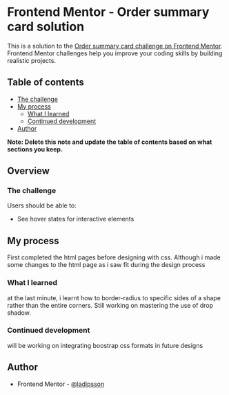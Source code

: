 # Frontend Mentor - Order summary card solution

This is a solution to the [Order summary card challenge on Frontend Mentor](https://www.frontendmentor.io/challenges/order-summary-component-QlPmajDUj). Frontend Mentor challenges help you improve your coding skills by building realistic projects.

## Table of contents

-   [The challenge](#the-challenge)
-   [My process](#my-process)
    -   [What I learned](#what-i-learned)
    -   [Continued development](#continued-development)
-   [Author](#author)

**Note: Delete this note and update the table of contents based on what sections you keep.**

## Overview

### The challenge

Users should be able to:

-   See hover states for interactive elements

## My process

First completed the html pages before designing with css. Although i made some changes to the html page as i saw fit during the design process

### What I learned

at the last minute, i learnt how to border-radius to specific sides of a shape rather than the entire corners. Still working on mastering the use of drop shadow.

### Continued development

will be working on integrating boostrap css formats in future designs

## Author

-   Frontend Mentor - [@ladipsson](https://www.frontendmentor.io/profile/ladipsson)
